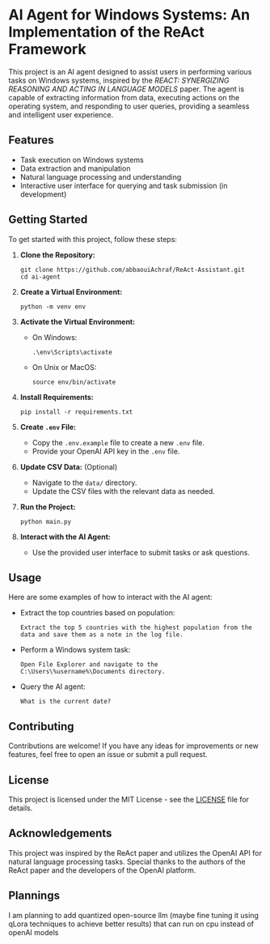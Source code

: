 # AI Agent for Windows Systems: An Implementation of the ReAct Framework

This project is an AI agent designed to assist users in performing various tasks on Windows systems, inspired by the _REACT: SYNERGIZING REASONING AND ACTING IN LANGUAGE MODELS_ paper. The agent is capable of extracting information from data, executing actions on the operating system, and responding to user queries, providing a seamless and intelligent user experience.

## Features

- Task execution on Windows systems
- Data extraction and manipulation
- Natural language processing and understanding
- Interactive user interface for querying and task submission (in development)

## Getting Started

To get started with this project, follow these steps:

1. **Clone the Repository:**
   ```
   git clone https://github.com/abbaouiAchraf/ReAct-Assistant.git
   cd ai-agent
   ```

2. **Create a Virtual Environment:**
   ```
   python -m venv env
   ```

3. **Activate the Virtual Environment:**
   - On Windows:
     ```
     .\env\Scripts\activate
     ```
   - On Unix or MacOS:
     ```
     source env/bin/activate
     ```

4. **Install Requirements:**
   ```
   pip install -r requirements.txt
   ```

5. **Create `.env` File:**
   - Copy the `.env.example` file to create a new `.env` file.
   - Provide your OpenAI API key in the `.env` file.

6. **Update CSV Data:** (Optional)
   - Navigate to the `data/` directory.
   - Update the CSV files with the relevant data as needed.

7. **Run the Project:**
   ```
   python main.py
   ```

8. **Interact with the AI Agent:**
   - Use the provided user interface to submit tasks or ask questions.

## Usage

Here are some examples of how to interact with the AI agent:

- Extract the top countries based on population:
  ```
  Extract the top 5 countries with the highest population from the data and save them as a note in the log file.
  ```

- Perform a Windows system task:
  ```
  Open File Explorer and navigate to the C:\Users\%username%\Documents directory.
  ```

- Query the AI agent:
  ```
  What is the current date?
  ```

## Contributing

Contributions are welcome! If you have any ideas for improvements or new features, feel free to open an issue or submit a pull request.

## License

This project is licensed under the MIT License - see the [LICENSE](LICENSE) file for details.

## Acknowledgements

This project was inspired by the ReAct paper and utilizes the OpenAI API for natural language processing tasks. Special thanks to the authors of the ReAct paper and the developers of the OpenAI platform.

## Plannings

I am planning to add quantized open-source llm (maybe fine tuning it using qLora techniques to achieve better results) that can run on cpu instead of openAI models